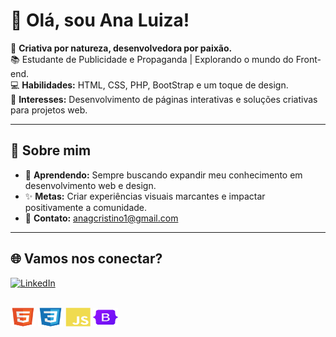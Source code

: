 # 👋 Olá, sou Ana Luiza!

🎨 **Criativa por natureza, desenvolvedora por paixão.**  
📚 Estudante de Publicidade e Propaganda | Explorando o mundo do Front-end.  
💻 **Habilidades:** HTML, CSS, PHP, BootStrap e um toque de design.  
🎯 **Interesses:** Desenvolvimento de páginas interativas e soluções criativas para projetos web.

---

## 🌱 Sobre mim
- 📖 **Aprendendo:** Sempre buscando expandir meu conhecimento em desenvolvimento web e design.  
- ✨ **Metas:** Criar experiências visuais marcantes e impactar positivamente a comunidade.  
- 📩 **Contato:** [anagcristino1@gmail.com](mailto:anagcristino1@gmail.com)

---

## 🌐 Vamos nos conectar?
[![LinkedIn](https://img.shields.io/badge/LinkedIn-AnaLuiza-blue?logo=linkedin)](https://www.linkedin.com/in/ana-luiza-gon%C3%A7alves-cristino-5a8270255/)

<div style="display: inline_block"><br>
  <img title="HTML" align="center" alt="HTML" height="30" width="40" src="https://raw.githubusercontent.com/devicons/devicon/master/icons/html5/html5-original.svg">
  <img title="CSS" align="center" alt="CSS" height="30" width="40" src="https://raw.githubusercontent.com/devicons/devicon/master/icons/css3/css3-original.svg">
  <img title="JavaScript" align="center" alt="Js" height="30" width="40" src="https://raw.githubusercontent.com/devicons/devicon/master/icons/javascript/javascript-plain.svg">
  <img title="BootStrap" align="center" alt="CSS" height="30" width="40" src="https://raw.githubusercontent.com/devicons/devicon/master/icons/bootstrap/bootstrap-original.svg">
</div>
